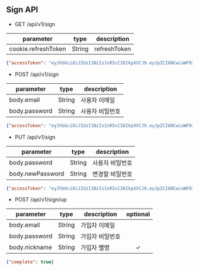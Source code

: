 ## Sign API

- GET /api/v1/sign

|parameter|type|description|
|---|---|---|
|cookie.refreshToken|String|refreshToken|

```json
{"accessToken": "eyJhbGciOiJIUzI1NiIsInR5cCI6IkpXVCJ9.eyJpZCI6NCwiaWF0IjoxNjM0NzI4NzAyLjA3OCwiZXhwIjoxNjM0NzM1OTAyLjA3OCwiZnJlc2giOiI0MDJmNTFjNC05YzI5LTQ2NDctOGMxNi01NWFlYTliZTRlYzQiLCJpc3MiOiJqZWJvbmcifQ.Lg_DWecBGzbGWe71SH6-d2wJq9uk_ihL1itAkEnBEPc"}
```

- POST /api/v1/sign

|parameter|type|description|
|---|---|---|
|body.email|String|사용자 이메일|
|body.password|String|사용자 비밀번호|

```json
{"accessToken": "eyJhbGciOiJIUzI1NiIsInR5cCI6IkpXVCJ9.eyJpZCI6NCwiaWF0IjoxNjM0NzI4NzAyLjA3OCwiZXhwIjoxNjM0NzM1OTAyLjA3OCwiZnJlc2giOiI0MDJmNTFjNC05YzI5LTQ2NDctOGMxNi01NWFlYTliZTRlYzQiLCJpc3MiOiJqZWJvbmcifQ.Lg_DWecBGzbGWe71SH6-d2wJq9uk_ihL1itAkEnBEPc"}
```

- PUT /api/v1/sign

|parameter|type|description|
|---|---|---|
|body.password|String|사용자 비밀번호|
|body.newPassword|String|변경할 비밀번호|

```json
{"accessToken": "eyJhbGciOiJIUzI1NiIsInR5cCI6IkpXVCJ9.eyJpZCI6NCwiaWF0IjoxNjM0NzI3NTY5LjUwNSwiZXhwIjoxNjM0NzM0NzY5LjUwNSwiZnJlc2giOiI0MDJmNTFjNC05YzI5LTQ2NDctOGMxNi01NWFlYTliZTRlYzQiLCJpc3MiOiJqZWJvbmcifQ.L81dytXNmSAdqOTH-g5DF4ZXBY1dUsmq4syGM1AAmM0"}
```

- POST /api/v1/sign/up

|parameter|type|description|optional|
|---|---|---|:-:|
|body.email|String|가입자 이메일||
|body.password|String|가입자 비밀번호||
|body.nickname|String|가입자 별명|✓|

```json
{"complete": true}
```
